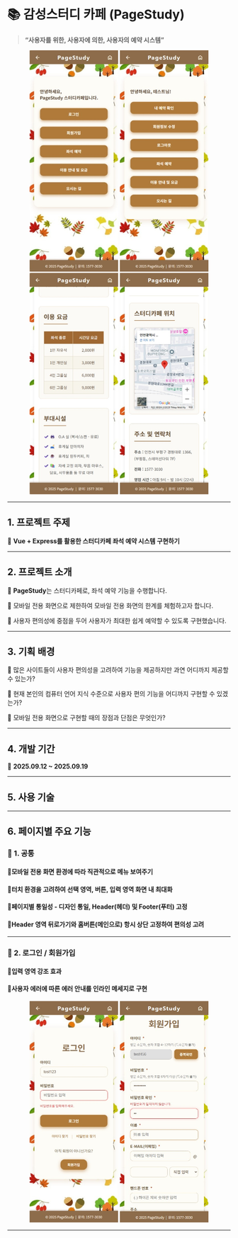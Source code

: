 # 📚 감성스터디 카페 (PageStudy)

> **“사용자를 위한, 사용자에 의한, 사용자의 예약 시스템”**

<p align="center">
  <img src="./media/readme1.jpg" alt="피드 작성 화면 1" width="200" height="500"/>
  <img src="./media/readme8.jpg" alt="피드 작성 화면 8" width="200" height="500"/>
  <img src="./media/readme2.jpg" alt="피드 작성 화면 2" width="200" height="500"/>
  <img src="./media/readme3.jpg" alt="피드 작성 화면 3" width="200" height="500"/>
</p>

---

## 1. 프로젝트 주제  

📝 **Vue + Express를 활용한 스터디카페 좌석 예약 시스템 구현하기**

---


## 2. 프로젝트 소개  

📝 **PageStudy**는 스터디카페로, 좌석 예약 기능을 수행합니다. 

📝 모바일 전용 화면으로 제한하여 모바일 전용 화면의 한계를 체험하고자 합니다.  

📝 사용자 편의성에 중점을 두어 사용자가 최대한 쉽게 예약할 수 있도록 구현했습니다.

---


## 3. 기획 배경

📝 많은 사이트들이 사용자 편의성을 고려하여 기능을 제공하지만 과연 어디까지 제공할 수 있는가?

📝 현재 본인의 컴퓨터 언어 지식 수준으로 사용자 편의 기능을 어디까지 구현할 수 있겠는가?

📝 모바일 전용 화면으로 구현할 때의 장점과 단점은 무엇인가?

---


## 4. 개발 기간  
📝 **2025.09.12 ~ 2025.09.19**

---


## 5. 사용 기술

---


## 6. 페이지별 주요 기능

### 📝 1. 공통
#### 📌모바일 전용 화면 환경에 따라 직관적으로 메뉴 보여주기
#### 📌터치 환경을 고려하여 선택 영역, 버튼, 입력 영역 화면 내 최대화
#### 📌페이지별 통일성 - 디자인 통일, Header(헤더) 및 Footer(푸터) 고정
#### 📌Header 영역 뒤로가기와 홈버튼(메인으로) 항시 상단 고정하여 편의성 고려
---
### 📝 2. 로그인 / 회원가입
#### 📌입력 영역 강조 효과
#### 📌사용자 에러에 따른 에러 안내를 인라인 메세지로 구현

<p align="center">
  <img src="./media/readme4.jpg" alt="피드 작성 화면 4" width="200" height="500"/>
  <img src="./media/readme5.jpg" alt="피드 작성 화면 5" width="200" height="500"/>
</p>

---



